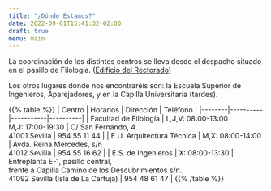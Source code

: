 ```yaml
---
title: "¿Dónde Estamos?"
date: 2022-09-01T15:41:32+02:00
draft: true
menu: main
---
```


La coordinación de los distintos centros se lleva desde el despacho situado en
el pasillo de Filología. ([Edificio del Rectorado](http://maps.google.es/maps/ms?ie=UTF8&hl=es&t=h&msa=0&msid=111406730855754132097.00047939c56b5c41df184&ll=37.381249,-5.9908&spn=0.002984,0.00456&z=17))

Los otros lugares donde nos encontraréis son: la Escuela Superior de
Ingenieros, Aparejadores, y en la Capilla Universitaria (tardes).

{{% table %}}
| Centro | Horarios | Dirección | Teléfono |
|--------|----------|-----------|----------|
| Facultad de Filología | L,J,V: 08:00-13:00<br/>M,J: 17:00-19:30 | C/ San Fernando, 4<br/>41001 Sevilla | 954 55 11 44 |
| E.U. Arquitectura Técnica | M,X: 08:00-14:00 | Avda. Reina Mercedes, s/n<br/>41012 Sevilla | 954 55 16 62 |
| E.S. de Ingenieros | X: 08:00-13:30 | Entreplanta E-1, pasillo central,<br/>frente a Capilla Camino de los Descubrimientos s/n.<br/>41092 Sevilla (Isla de La Cartuja) | 954 48 61 47 |
{{% /table %}}
